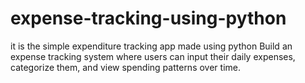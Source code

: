 # expense-tracking-using-python
it is the simple expenditure tracking app made using python Build an expense tracking system where users can input their daily expenses, categorize them, and view spending patterns over time. 

